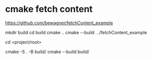 # cmake fetch content

https://github.com/bewagner/fetchContent_example

mkdir build 
cd build
cmake ..
cmake --build .
./fetchContent_example


cd <project/root>

cmake -S . -B build/
cmake --build build/